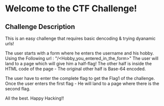 # Welcome to the CTF Challenge!

## Challenge Description

This is an easy challenge that requires basic dencoding & trying dyanamic urls! 

The user starts with a form where he enters the username and his hobby.
Using the Following url : "/<Hobby_you_entered_in_the_form>"
The user will land to a page which will give him a half-flag!
The other half is inside the HTML code of the page - The original other half is Base-64 encoded.

The user have to enter the complete flag to get the Flag1 of the challenge.
Once the user enters the first flag - He will land to a page where there is the second flag.

All the best.
Happy Hacking!!
